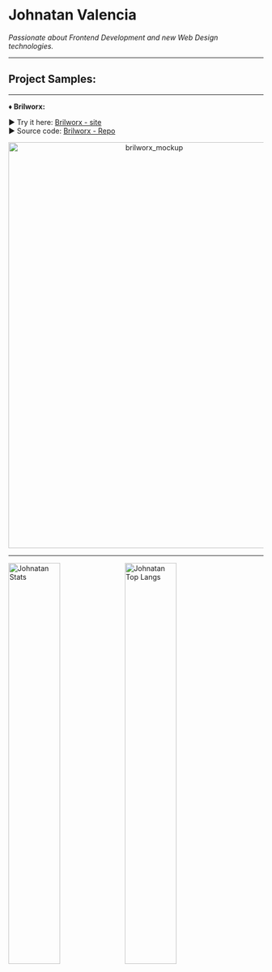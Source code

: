 # **Johnatan Valencia**

*Passionate about Frontend Development and new Web Design technologies.*
<hr>

## **Project Samples:**
<hr>

**♦ Brilworx:** <br/>

  ► Try it here: [Brilworx - site](https://johnatanvq.github.io/Brilworx-WebPage/) <br/>
  ► Source code: [Brilworx - Repo](https://github.com/Johnatanvq/Brilworx-WebPage)
  
<div align="center">
  <img width="560" height="800" alt="brilworx_mockup" src="https://github.com/user-attachments/assets/3042707a-0991-460f-a817-32e641b5567a" />
</div>

<hr>

<img alt="Johnatan Stats" align="left" width="45%" src="https://github-readme-stats.vercel.app/api?username=johnatanvq&show_icons=true"> 

<img alt="Johnatan Top Langs" align="left" width="45%" src="https://github-readme-stats.vercel.app/api/top-langs/?username=johnatanvq&show_icons=true"/>
